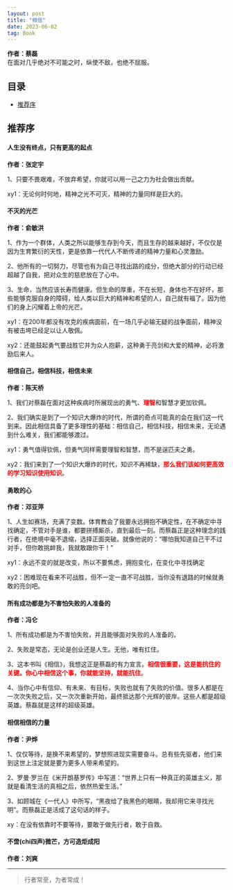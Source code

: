 ```yaml
---
layout: post
title: "相信"
date: 2023-06-02
tag: Book
---
```




**作者：蔡磊**  
在面对几乎绝对不可能之时，纵使不敌，也绝不屈服。
## 目录

- [推荐序](#content0)



<!--===============================================================================================-->
## <a id="content0">推荐序</a>


#### **人生没有终点，只有更高的起点**    
**作者：张定宇**  

1、只要不畏艰难，不放弃希望，你就可以用一己之力为社会做出贡献。   

xy1：无论何时何地，精神之光不可灭，精神的力量同样是巨大的。    

#### **不灭的光芒**   
**作者：俞敏洪**   

1、作为一个群体，人类之所以能够生存到今天，而且生存的越来越好，不仅仅是因为生育繁衍的天性，更是依靠一代代人不断传递的精神力量和心灵激励。  

2、他所有的一切努力，尽管也有为自己寻找出路的成分，但绝大部分的行动已经超越了自我，把对众生的慈悲放在了心中。    

3、生命，当然应该长寿而健康。但生命的厚重，不在长短，身体也不在好坏，那些能够克服自身的障碍，给人类以巨大的精神和希望的人，自己就有福了。因为他们的身上闪耀着上帝的光芒。       

xy1：在200年都没有攻克的疾病面前，在一场几乎必输无疑的战争面前，精神没有被击垮已经足以让人敬佩。

xy2：还能鼓起勇气要战胜它并为众人抱薪，这种勇于亮剑和大爱的精神，必将激励后来人。    


#### **相信自己，相信科技，相信未来**    
**作者：陈天桥**   

1、我们对蔡磊在面对这种疾病时所展现出的勇气、<span style="font-weight:bold;color:red;">理智</span>和智慧才更加钦佩。   

2、我们确实是到了一个知识大爆炸的时代，所谓的奇点可能真的会在我们这一代到来。因此相信具备了更多理性的基础：相信自己，相信科技，相信未来，无论遇到什么难关，我们都能够渡过。

xy1：勇气值得钦佩，但勇气同样需要理智和智慧，而不是逞匹夫之勇。  

xy2：我们来到了一个知识大爆炸的时代，知识不再稀缺，<span style="font-weight:bold;color:red;">那么我们该如何更高效的学习知识使用知识</span>。

#### **勇敢的心**  
**作者：邓亚萍**   

1、人生如赛场，充满了变数。体育教会了我要永远拥抱不确定性，在不确定中寻找确定，不管对手是谁，都要拼搏厮杀，直到最后一刻。而蔡磊正是这种理念的践行者，在绝境中毫不退缩，选择正面突破。就像他说的：“哪怕我知道自己干不过对手，但你敢挑衅我，我就敢跟你干！”

xy1：永远不变的就是改变，所以不要焦虑，拥抱变化，在变化中寻找确定

xy2：困难现在看来不可战胜，但不一定一直不可战胜，当你没有退路的时候就勇敢的亮剑吧。

#### **所有成功都是为不害怕失败的人准备的**  
**作者：冯仑**   

1、所有成功都是为不害怕失败，并且能够面对失败的人准备的。

2、失败是常态，无论是创业还是人生。无他，唯有扛住。

3、这本书叫《相信》，我想这正是蔡磊的有力宣言。<span style="font-weight:bold;color:red;">相信很重要，这是能抗住的关键。你心中相信这个事，你就能坚持，就能抗住</span>。

4、当你心中有信仰、有未来、有目标，失败也就有了失败的价值。很多人都是在一次次失败之后，又一次次重新开始，最终抵达那个光辉的彼岸。这些人都是超级英雄。蔡磊就是这样的超级英雄。     

#### **相信相信的力量**  
**作者：尹烨**  

1、仅仅等待，是换不来希望的，梦想照进现实需要奋斗。总有些先驱者，他们来到这世上注定就是要为更多人带来希望的。

2、罗曼·罗兰在《米开朗基罗传》中写道：“世界上只有一种真正的英雄主义，那就是看清生活的真相之后，依然热爱生活。”

3、如顾城在《一代人》中所写，“黑夜给了我黑色的眼睛，我却用它来寻找光明”。而蔡磊正是活成了这句话的样子。

xy：在没有依靠时不要等待，要敢于做先行者，敢于自救。

#### **不啻(chi四声)微芒，方可造炬成阳**       
**作者：刘爽**    









----------
>  行者常至，为者常成！


